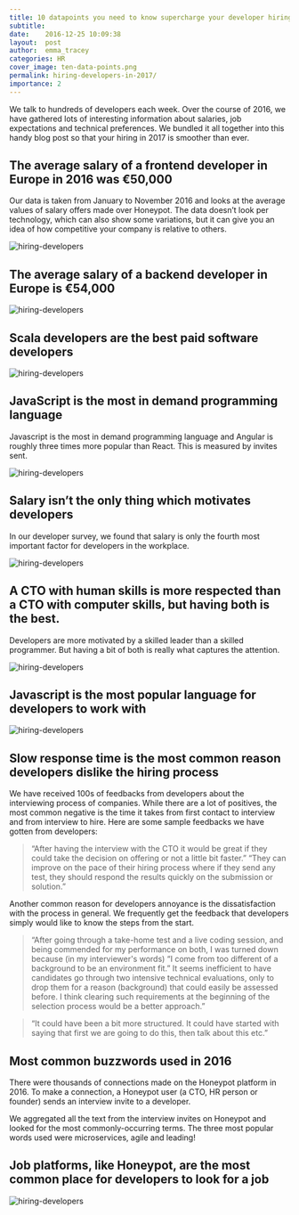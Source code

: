 ```yaml
---
title: 10 datapoints you need to know supercharge your developer hiring skills in 2017 
subtitle:
date:    2016-12-25 10:09:38
layout:  post
author:  emma_tracey
categories: HR
cover_image: ten-data-points.png
permalink: hiring-developers-in-2017/  
importance: 2
---
```


We talk to hundreds of developers each week. Over the course of 2016, we have gathered lots of interesting information about salaries, job expectations and technical preferences.  We bundled it all together into this handy blog post so that your hiring in 2017 is smoother than ever. 

<!--more-->


## The average salary of a frontend developer in Europe in 2016 was €50,000

Our data is taken from January to November 2016 and looks at the average values of salary offers made over Honeypot. The data doesn’t look per technology, which can also show some variations, but it can give you an idea of how competitive your company is relative to others. 

![hiring-developers](/assets/images/ten-data-points-avr-salary-frontend.png)

## The average salary of a backend developer in Europe is €54,000


![hiring-developers](/assets/images/ten-data-points-avr-salary-backend.png)

## Scala developers are the best paid software developers


![hiring-developers](/assets/images/ten-data-points-avr-salary-position.png)

## JavaScript is the most in demand programming language

Javascript is the most in demand programming language and Angular is roughly three times more popular than React. This is measured by invites sent. 

![hiring-developers](/assets/images/ten-data-points-demand-language.png)

## Salary isn’t the only thing which motivates developers

In our developer survey, we found that salary is only the fourth most important factor for developers in the workplace.

![hiring-developers](/assets/images/important-factors.png)


## A CTO with human skills is more respected than a CTO with computer skills, but having both is the best.

Developers are more motivated by a skilled leader than a skilled programmer. But having a bit of both is really what captures the attention. 


![hiring-developers](/assets/images/communication.png)

## Javascript is the most popular language for developers to work with

![hiring-developers](/assets/images/languages.png)

## Slow response time is the most common reason developers dislike the hiring process

We have received 100s of feedbacks from developers about the interviewing process of companies. While there are a lot of positives, the most common negative is the time it takes from first contact to interview and from interview to hire. Here are some sample feedbacks we have gotten from developers: 

> “After having the interview with the CTO it would be great if they could take the decision on offering or not a little bit faster.”
“They can improve on the pace of their hiring process where if they send any test, they should respond the results quickly on the submission or solution.”

Another common reason for developers annoyance is the dissatisfaction with the process in general. We frequently get the feedback that developers simply would like to know the steps from the start. 

> “After going through a take-home test and a live coding session, and being commended for my performance on both, I was turned down because (in my interviewer's words) “I come from too different of a background to be an environment fit.” It seems inefficient to have candidates go through two intensive technical evaluations, only to drop them for a reason (background) that could easily be assessed before. I think clearing such requirements at the beginning of the selection process would be a better approach.”

> “It could have been a bit more structured. It could have started with saying that first we are going to do this, then talk about this etc.”

## Most common buzzwords used in 2016

There were thousands of connections made on the Honeypot platform in 2016. To make a connection, a Honeypot user (a CTO, HR person or founder) sends an interview invite to a developer.  

We aggregated all the text from the interview invites on Honeypot and looked for the most commonly-occurring terms. The three most popular words used were microservices, agile and leading! 

## Job platforms, like Honeypot, are the most common place for developers to look for a job

![hiring-developers](/assets/images/look-for-job.png)

